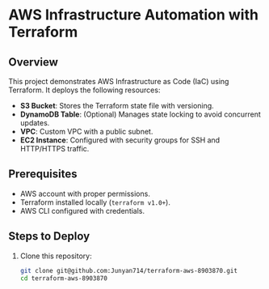 # AWS Infrastructure Automation with Terraform

## Overview
This project demonstrates AWS Infrastructure as Code (IaC) using Terraform. It deploys the following resources:
- **S3 Bucket**: Stores the Terraform state file with versioning.
- **DynamoDB Table**: (Optional) Manages state locking to avoid concurrent updates.
- **VPC**: Custom VPC with a public subnet.
- **EC2 Instance**: Configured with security groups for SSH and HTTP/HTTPS traffic.

## Prerequisites
- AWS account with proper permissions.
- Terraform installed locally (`terraform v1.0+`).
- AWS CLI configured with credentials.

## Steps to Deploy
1. Clone this repository:
   ```bash
   git clone git@github.com:Junyan714/terraform-aws-8903870.git
   cd terraform-aws-8903870
